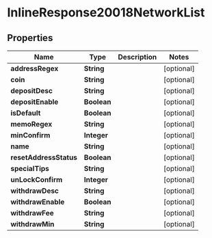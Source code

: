 # InlineResponse20018NetworkList

## Properties
Name | Type | Description | Notes
------------ | ------------- | ------------- | -------------
**addressRegex** | **String** |  |  [optional]
**coin** | **String** |  |  [optional]
**depositDesc** | **String** |  |  [optional]
**depositEnable** | **Boolean** |  |  [optional]
**isDefault** | **Boolean** |  |  [optional]
**memoRegex** | **String** |  |  [optional]
**minConfirm** | **Integer** |  |  [optional]
**name** | **String** |  |  [optional]
**resetAddressStatus** | **Boolean** |  |  [optional]
**specialTips** | **String** |  |  [optional]
**unLockConfirm** | **Integer** |  |  [optional]
**withdrawDesc** | **String** |  |  [optional]
**withdrawEnable** | **Boolean** |  |  [optional]
**withdrawFee** | **String** |  |  [optional]
**withdrawMin** | **String** |  |  [optional]
